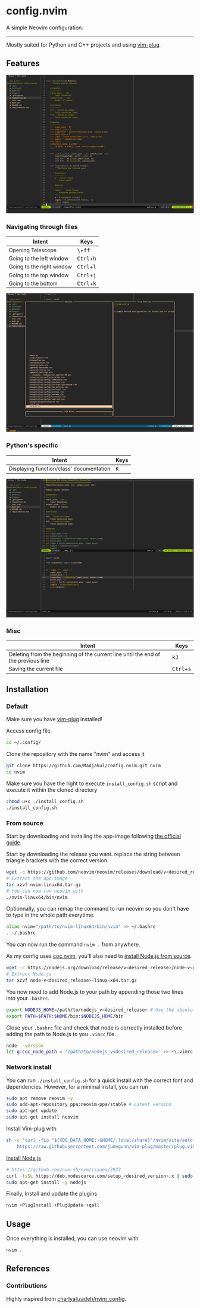 # config.nvim

A simple Neovim configuration.

---

Mostly suited for Python and C++ projects and using [vim-plug](https://github.com/junegunn/vim-plug).



## Features

![](img/config-nvim_presentation.png)


### Navigating through files

|Intent|Keys|
|------|----|
|Opening Telescope|<kbd>\\</kbd>+<kbd>f</kbd><kbd>f</kbd>|
|Going to the left window|<kbd>Ctrl</kbd>+<kbd>h</kbd>|
|Going to the right window|<kbd>Ctrl</kbd>+<kbd>l</kbd>|
|Going to the top window|<kbd>Ctrl</kbd>+<kbd>j</kbd>|
|Going to the bottom|<kbd>Ctrl</kbd>+<kbd>k</kbd>|

![](img/config-nvim_telescope.png)


### Python's specific

|Intent|Keys|
|------|----|
|Displaying function/class' documentation|<kbd>K</kbd>|

![](img/config-nvim_docstring.png)


### Misc

|Intent|Keys|
|------|----|
|Deleting from the beginning of the current line until the end of the previous line|<kbd>k</kbd><kbd>J</kbd>|
|Saving the current file|<kbd>Ctrl</kbd>+<kbd>s</kbd>|



## Installation

### Default

Make sure you have [vim-plug](https://github.com/junegunn/vim-plug) installed!

Access config file.
```sh
cd ~/.config/
```

Clone the repository with the name "nvim" and access it
```sh
git clone https://github.com/Madjakul/config.nvim.git nvim
cd nvim
```

Make sure you have the right to execute `install_config.sh` script and execute it within the cloned directory
```sh
chmod u+x ./install_config.sh
./install_config.sh
```


### From source

Start by downloading and installing the app-image following [the official guide](https://github.com/neovim/neovim/releases).

Start by downloading the release you want. replace the string between triangle brackets with the correct version.

```sh
wget -c https://github.com/neovim/neovim/releases/download/v<desired_release>/nvim-linux64.tar.gz
# Extract the app-image
tar xzvf nvim-linux64.tar.gz
# You can now run neovim with
./nvim-linux64/bin/nvim
```

Optionnally, you can remap the command to run neovim so you don't have to type in the whole path everytime.

```sh
alias nvim="/path/to/nvim-linux64/bin/nvim" >> ~/.bashrc
. ~/.bashrc
```

You can now run the command `nvim .` from anywhere.

As my config uses [coc.nvim](https://github.com/neoclide/coc.nvim), you'll also need to [install Node.js from source](https://nodejs.org/download/release/).

```sh
wget -c https://nodejs.org/download/release/v<desired_release>/node-v<desired_release>-linux-x64.tar.gz
# Extract Node.js
tar xzvf node-v<desired_release>-linux-x64.tar.gz
```

You now need to add Node.js to your path by appending those two lines into your `.bashrc`.

```sh
export NODEJS_HOME=/path/to/nodejs_v<desired_release> # Use the absolute path
export PATH=$PATH:$HOME/bin:$NODEJS_HOME/bin
```

Close your `.bashrc` file and check that node is correctly installed before adding the path to Node.js to you `.vimrc` file.

```sh
node --version
let g:coc_node_path = '/path/to/nodejs_v<desired_release>' >> ~\.vimrc
```


### Network install

You can run `./install_config.sh` for a quick install with the correct font and dependencies. However, for a minimal install, you can run

```sh
sudo apt remove neovim -y
sudo add-apt-repository ppa:neovim-ppa/stable # Latest version
sudo apt-get update
sudo apt-get install neovim
```

Install Vim-plug with 

```sh
sh -c 'curl -fLo "${XDG_DATA_HOME:-$HOME/.local/share}"/nvim/site/autoload/plug.vim --create-dirs \
    https://raw.githubusercontent.com/junegunn/vim-plug/master/plug.vim'
```

[Install Node.js](https://github.com/nodesource/distributions?tab=readme-ov-file#ubuntu-versions)

```sh
# https://github.com/nvm-sh/nvm/issues/2972
curl -fsSL https://deb.nodesource.com/setup_<desired_version>.x | sudo -E bash - &&\ # Change the desired version
sudo apt-get install -y nodejs
```

Finally, Install and update the plugins

```sh
nvim +PlugInstall +PlugUpdate +qall
```



## Usage

Once everything is installed, you can use neovim with

```sh
nvim .
```



## References

### Contributions

Highly inspired from [charlyalizadeh/nvim_config](https://github.com/charlyalizadeh/nvim_config).
